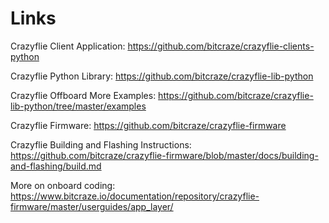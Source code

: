 # Links

Crazyflie Client Application: https://github.com/bitcraze/crazyflie-clients-python

Crazyflie Python Library: https://github.com/bitcraze/crazyflie-lib-python

Crazyflie Offboard More Examples: https://github.com/bitcraze/crazyflie-lib-python/tree/master/examples

Crazyflie Firmware: https://github.com/bitcraze/crazyflie-firmware

Crazyflie Building and Flashing Instructions: https://github.com/bitcraze/crazyflie-firmware/blob/master/docs/building-and-flashing/build.md


More on onboard coding: https://www.bitcraze.io/documentation/repository/crazyflie-firmware/master/userguides/app_layer/